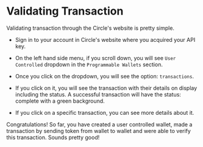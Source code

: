 # Validating Transaction

Validating transaction through the Circle's website is pretty simple.

- Sign in to your account in Circle's website where you acquired your API key.

- On the left hand side menu, if you scroll down, you will see `User Controlled` dropdown in the `Programmable Wallets` section.

- Once you click on the dropdown, you will see the option: `transactions`.

- If you click on it, you will see the transaction with their details on display including the status. A successful transaction will have the status: complete with a green background.

- If you click on a specific transaction, you can see more details about it.

Congratulations! So far, you have created a user controlled wallet, made a transaction by sending token from wallet to wallet and were able to verify this transaction. Sounds pretty good!
